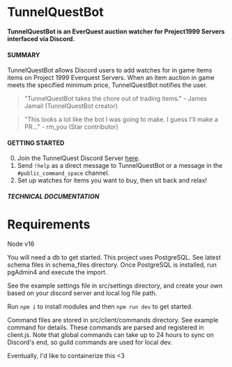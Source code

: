 # TunnelQuestBot

**TunnelQuestBot is an EverQuest auction watcher for Project1999 Servers
interfaced via Discord.**

#### SUMMARY

TunnelQuestBot allows Discord users to add watches for in game items
items on Project 1999 Everquest Servers. When an item auction in game meets
the specified minimum price, TunnelQuestBot notifies the user.

> "TunnelQuestBot takes the chore out of trading items." - James Jamail (TunnelQuestBot creator)

> "This looks a lot like the bot I was going to make. I guess I'll make a PR..." - rm_you (Star contributor)

#### GETTING STARTED

0. Join the TunnelQuest Discord Server [here](https://discord.gg/6XwXttJ).
1. Send `!help` as a direct message to TunnelQuestBot or a message in the
   `#public_command_space` channel.
2. Set up watches for items you want to buy, then sit back and relax!

##### TECHNICAL DOCUMENTATION

# Requirements

Node v16

You will need a db to get started. This project uses PostgreSQL. See latest schema files in schema_files directory. Once PostgreSQL is installed, run pgAdmin4 and execute the import.

See the example settings file in src/settings directory, and create your own based on your discord server and local log file path.

Run `npm i` to install modules and then `npm run dev` to get started.

Command files are stored in src/client/commands directory. See example command for details. These commands are parsed and registered in client.js. Note that global commands can take up to 24 hours to sync on Discord's end, so guild commands are used for local dev.

Eventually, I'd like to containerize this <3
